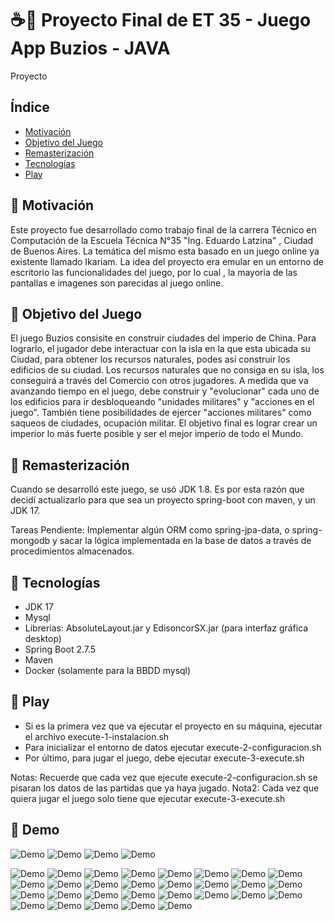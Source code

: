 # ☕🎯 Proyecto Final de ET 35 - Juego App Buzios - JAVA
Proyecto

## Índice

* [Motivación](#-motivacion)
* [Objetivo del Juego ](#-objetivo-del-juego)
* [Remasterización](#-remasterizacin)
* [Tecnologías](#-tecnologías)
* [Play](#-play)

## 🚀 Motivación

   Este proyecto fue desarrollado como trabajo final de la carrera Técnico en Computación de la Escuela Técnica N°35 "Ing. Eduardo Latzina" , Ciudad de Buenos Aires.
La temática del mismo esta basado en un juego online ya existente llamado Ikariam. La idea del proyecto era emular en un entorno de escritorio las funcionalidades del juego, por lo cual , la mayoria de las pantallas e imagenes son parecidas al juego online. 

## 🚀 Objetivo del Juego 
    
   El juego Buzios consisite en construir ciudades del imperio de China. Para lograrlo, el jugador debe interactuar con la isla en la que esta ubicada su Ciudad, para obtener los recursos naturales, podes así
construir los edificios de su ciudad. Los recursos naturales que no consiga en su isla, los conseguirá a través del Comercio con otros jugadores. A medida que va avanzando tiempo en el juego, debe construir y "evolucionar" cada uno de los edificios para ir desbloqueando "unidades militares" y "acciones en el juego". También tiene posibilidades de ejercer "acciones militares" como saqueos de ciudades, ocupación militar. El objetivo final es lograr crear un imperior lo más fuerte posible y ser el mejor imperio de todo el Mundo.

## 🚀 Remasterización

   Cuando se desarrolló este juego, se usó JDK 1.8. Es por esta razón que decidí actualizarlo para que sea un proyecto spring-boot con maven, y un JDK 17.


Tareas Pendiente: Implementar algún ORM como spring-jpa-data, o spring-mongodb y sacar la lógica implementada en la base de datos a través de procedimientos almacenados.

## 🚀 Tecnologías

* JDK 17
* Mysql
* Librerias: AbsoluteLayout.jar y EdisoncorSX.jar (para interfaz gráfica desktop)
* Spring Boot 2.7.5
* Maven
* Docker (solamente para la BBDD mysql)

## 🚀 Play

* Si es la primera vez que va ejecutar el proyecto en su máquina, ejecutar el archivo execute-1-instalacion.sh
* Para inicializar el entorno de datos ejecutar execute-2-configuracion.sh
* Por último, para jugar el juego, debe ejecutar execute-3-execute.sh 

Notas: Recuerde que cada vez que ejecute execute-2-configuracion.sh se pisaran los datos de las partidas que ya haya jugado.
Nota2: Cada vez que quiera jugar el juego solo tiene que ejecutar execute-3-execute.sh

## 🚀 Demo

![Demo](https://github.com/jonathanvictorica/juego-buzios-app/blob/develop/docs/DC_ciudad.png)
![Demo](https://github.com/jonathanvictorica/juego-buzios-app/blob/develop/docs/DC_Edificio.png)
![Demo](https://github.com/jonathanvictorica/juego-buzios-app/blob/develop/docs/DC_Investigacion.png)
![Demo](https://github.com/jonathanvictorica/juego-buzios-app/blob/develop/docs/DER_m.png)


![Demo](https://github.com/jonathanvictorica/juego-buzios-app/blob/develop/docs/1.png)
![Demo](https://github.com/jonathanvictorica/juego-buzios-app/blob/develop/docs/2.png)
![Demo](https://github.com/jonathanvictorica/juego-buzios-app/blob/develop/docs/3.png)
![Demo](https://github.com/jonathanvictorica/juego-buzios-app/blob/develop/docs/4.png)
![Demo](https://github.com/jonathanvictorica/juego-buzios-app/blob/develop/docs/5.png)
![Demo](https://github.com/jonathanvictorica/juego-buzios-app/blob/develop/docs/6.png)
![Demo](https://github.com/jonathanvictorica/juego-buzios-app/blob/develop/docs/7.png)
![Demo](https://github.com/jonathanvictorica/juego-buzios-app/blob/develop/docs/8.png)
![Demo](https://github.com/jonathanvictorica/juego-buzios-app/blob/develop/docs/9.png)
![Demo](https://github.com/jonathanvictorica/juego-buzios-app/blob/develop/docs/10.png)
![Demo](https://github.com/jonathanvictorica/juego-buzios-app/blob/develop/docs/11.png)
![Demo](https://github.com/jonathanvictorica/juego-buzios-app/blob/develop/docs/12.png)
![Demo](https://github.com/jonathanvictorica/juego-buzios-app/blob/develop/docs/13.png)
![Demo](https://github.com/jonathanvictorica/juego-buzios-app/blob/develop/docs/14.png)
![Demo](https://github.com/jonathanvictorica/juego-buzios-app/blob/develop/docs/15.png)
![Demo](https://github.com/jonathanvictorica/juego-buzios-app/blob/develop/docs/16.png)
![Demo](https://github.com/jonathanvictorica/juego-buzios-app/blob/develop/docs/17.png)
![Demo](https://github.com/jonathanvictorica/juego-buzios-app/blob/develop/docs/18.png)
![Demo](https://github.com/jonathanvictorica/juego-buzios-app/blob/develop/docs/19.png)
![Demo](https://github.com/jonathanvictorica/juego-buzios-app/blob/develop/docs/20.png)
![Demo](https://github.com/jonathanvictorica/juego-buzios-app/blob/develop/docs/21.png)
![Demo](https://github.com/jonathanvictorica/juego-buzios-app/blob/develop/docs/22.png)
![Demo](https://github.com/jonathanvictorica/juego-buzios-app/blob/develop/docs/23.png)
![Demo](https://github.com/jonathanvictorica/juego-buzios-app/blob/develop/docs/24.png)
![Demo](https://github.com/jonathanvictorica/juego-buzios-app/blob/develop/docs/25.png)
![Demo](https://github.com/jonathanvictorica/juego-buzios-app/blob/develop/docs/26.png)
![Demo](https://github.com/jonathanvictorica/juego-buzios-app/blob/develop/docs/27.png)
![Demo](https://github.com/jonathanvictorica/juego-buzios-app/blob/develop/docs/28.png)
![Demo](https://github.com/jonathanvictorica/juego-buzios-app/blob/develop/docs/29.png)



